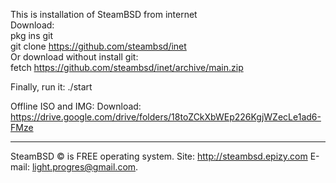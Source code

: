 This is installation of SteamBSD from internet
<br>Download: 
<br>pkg ins git
<br>git clone https://github.com/steambsd/inet
<br>Or download without install git:
<br>fetch https://github.com/steambsd/inet/archive/main.zip

Finally, run it:
./start

Offline ISO and IMG:
Download: https://drive.google.com/drive/folders/18toZCkXbWEp226KgjWZecLe1ad6-FMze
***
SteamBSD © is FREE operating system.
Site: http://steambsd.epizy.com
E-mail: light.progres@gmail.com.
